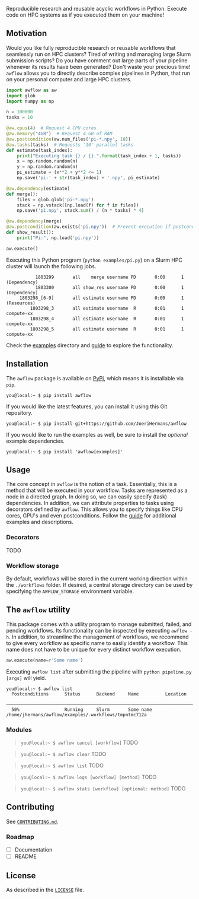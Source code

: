 Reproducible research and reusable acyclic workflows in Python. Execute code on HPC systems as if you executed them on your machine!

## Motivation

Would you like fully reproducible research or reusable workflows that seamlessly run on HPC clusters?
Tired of writing and managing large Slurm submission scripts? Do you have comment out large parts of your pipeline whenever its results have been generated?
Don't waste your precious time! `awflow` allows you to directly describe complex pipelines in Python, that run on your personal computer and large HPC clusters.


```python
import awflow as aw
import glob
import numpy as np

n = 100000
tasks = 10

@aw.cpus(4)  # Request 4 CPU cores
@aw.memory("4GB")  # Request 4 GB of RAM
@aw.postcondition(aw.num_files('pi-*.npy', 10))
@aw.tasks(tasks)  # Requests '10' parallel tasks
def estimate(task_index):
    print("Executing task {} / {}.".format(task_index + 1, tasks))
    x = np.random.random(n)
    y = np.random.random(n)
    pi_estimate = (x**2 + y**2 <= 1)
    np.save('pi-' + str(task_index) + '.npy', pi_estimate)

@aw.dependency(estimate)
def merge():
    files = glob.glob('pi-*.npy')
    stack = np.vstack([np.load(f) for f in files])
    np.save('pi.npy', stack.sum() / (n * tasks) * 4)

@aw.dependency(merge)
@aw.postcondition(aw.exists('pi.npy'))  # Prevent execution if postcondition is satisfied.
def show_result():
    print("Pi:", np.load('pi.npy'))

aw.execute()
```
Executing this Python program (`python examples/pi.py`) on a Slurm HPC cluster will launch the following jobs.
```
           1803299       all    merge username PD       0:00      1 (Dependency)
           1803300       all show_res username PD       0:00      1 (Dependency)
     1803298_[6-9]       all estimate username PD       0:00      1 (Resources)
         1803298_3       all estimate username  R       0:01      1 compute-xx
         1803298_4       all estimate username  R       0:01      1 compute-xx
         1803298_5       all estimate username  R       0:01      1 compute-xx
```

Check the [examples](examples/) directory and [guide](examples/guide) to explore the functionality.

## Installation

The `awflow` package is available on [PyPi](https://pypi.org/project/awflow/), which means it is installable via `pip`.
```console
you@local:~ $ pip install awflow
```
If you would like the latest features, you can install it using this Git repository.
```console
you@local:~ $ pip install git+https://github.com/JoeriHermans/awflow
```
If you would like to run the examples as well, be sure to install the *optional* example dependencies.
```console
you@local:~ $ pip install 'awflow[examples]'
```
## Usage
The core concept in `awflow` is the notion of a task.
Essentially, this is a method that will be executed in your workflow.
Tasks are represented as a node in a directed graph. In doing so,
we can easily specify (task) dependencies. In addition, we can attribute
properties to tasks using decorators defined by `awflow`. This
allows you to specify things like CPU cores, GPU's and even postconditions.
Follow the [guide](examples/guide) for additional examples and descriptions.

### Decorators

TODO

### Workflow storage
By default, workflows will be stored in the current working direction within the `./workflows` folder. If desired, a central
storage directory can be used by specifying the `AWFLOW_STORAGE` environment variable.

## The `awflow` utility

This package comes with a utility program to manage submitted, failed, and pending workflows. Its functionality can be inspected by executing `awflow -h`. In addition, to streamline the management of workflows, we recommend to give every workflow as specific name to easily identify a workflow. This name does not have to be unique for every distinct workflow execution.
```python
aw.execute(name=r'Some name')
```
Executing `awflow list` after submitting the pipeline with `python pipeline.py [args]` will yield.
```console
you@local:~ $ awflow list
  Postconditions      Status      Backend     Name          Location
 ──────────────────────────────────────────────────────────────────────────────────────────────────────────────────────
  50%                 Running     Slurm       Some name     /home/jhermans/awflow/examples/.workflows/tmpntmc712a
```

### Modules

> ```you@local:~ $ awflow cancel [workflow]```
TODO


> ```you@local:~ $ awflow clear```
TODO


> ```you@local:~ $ awflow list```
TODO


> ```you@local:~ $ awflow logs [workflow] [method]```
TODO


> ```you@local:~ $ awflow stats [workflow] [optional: method]```
TODO

## Contributing

See [`CONTRIBUTING.md`](CONTRIBUTING.md).

### Roadmap

- [ ] Documentation
- [ ] README

## License

As described in the [`LICENSE`](LICENSE.txt) file.
